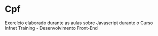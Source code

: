 # Cpf
Exercício elaborado durante as aulas sobre Javascript durante o Curso Infnet Training - Desenvolvimento Front-End
